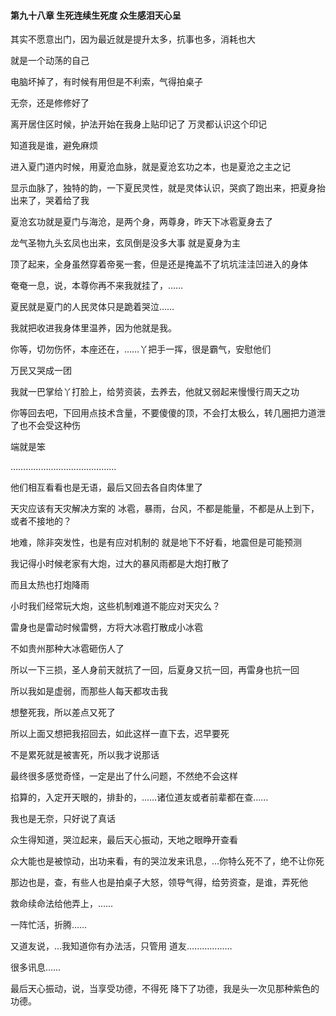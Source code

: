 #### 第九十八章 生死连续生死度 众生感泪天心呈


其实不愿意出门，因为最近就是提升太多，抗事也多，消耗也大

就是一个动荡的自己

电脑坏掉了，有时候有用但是不利索，气得拍桌子

无奈，还是修修好了

离开居住区时候，护法开始在我身上贴印记了
万灵都认识这个印记

知道我是谁，避免麻烦

进入夏门道内时候，用夏沧血脉，就是夏沧玄功之本，也是夏沧之主之记

显示血脉了，独特的韵，一下夏民灵性，就是灵体认识，哭疯了跑出来，把夏身抬出来了，哭着给了我

夏沧玄功就是夏门与海沧，是两个身，两尊身，昨天下冰雹夏身去了

龙气圣物九头玄凤也出来，玄凤倒是没多大事
就是夏身为主

顶了起来，全身虽然穿着帝冕一套，但是还是掩盖不了坑坑洼洼凹进入的身体

奄奄一息，说，本尊你再不来我就挂了，……

夏民就是夏门的人民灵体只是跪着哭泣……

我就把收进我身体里温养，因为他就是我。

你等，切勿伤怀，本座还在，……丫把手一挥，很是霸气，安慰他们

万民又哭成一团

我就一巴掌给丫打脸上，给劳资装，去养去，他就又弱起来慢慢行周天之功

你等回去吧，下回用点技术含量，不要傻傻的顶，不会打太极么，转几圈把力道泄了也不会受这种伤

端就是笨

……………………………………

他们相互看看也是无语，最后又回去各自肉体里了

天灾应该有天灾解决方案的
冰雹，暴雨，台风，不都是能量，不都是从上到下，或者不接地的？

地难，除非突发性，也是有应对机制的
就是地下不好看，地震但是可能预测

我记得小时候老家有大炮，过大的暴风雨都是大炮打散了

而且太热也打炮降雨

小时我们经常玩大炮，这些机制难道不能应对天灾么？

雷身也是雷动时候雷劈，方将大冰雹打散成小冰雹

不如贵州那种大冰雹砸伤人了

所以一下三损，圣人身前天就抗了一回，后夏身又抗一回，再雷身也抗一回

所以我如是虚弱，而那些人每天都攻击我

想整死我，所以差点又死了

所以上面又想把我招回去，如此这样一直下去，迟早要死

不是累死就是被害死，所以我才说那话

最终很多感觉奇怪，一定是出了什么问题，不然绝不会这样

掐算的，入定开天眼的，排卦的，……诸位道友或者前辈都在查……

我也是无奈，只好说了真话

众生得知道，哭泣起来，最后天心振动，天地之眼睁开查看

众大能也是被惊动，出功来看，有的哭泣发来讯息，…你特么死不了，绝不让你死

那边也是，查，有些人也是拍桌子大怒，领导气得，给劳资查，是谁，弄死他

救命续命法给他弄上，……

一阵忙活，折腾……

又道友说，…我知道你有办法活，只管用
道友………………

很多讯息……

最后天心振动，说，当享受功德，不得死
降下了功德，我是头一次见那种紫色的功德。



